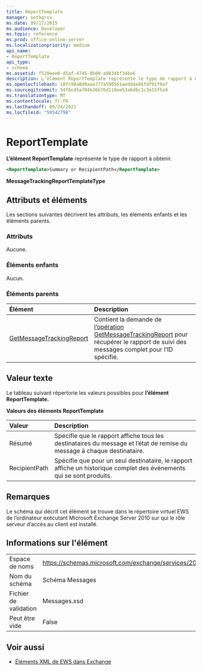 ```yaml
---
title: ReportTemplate
manager: sethgros
ms.date: 09/17/2015
ms.audience: Developer
ms.topic: reference
ms.prod: office-online-server
ms.localizationpriority: medium
api_name:
- ReportTemplate
api_type:
- schema
ms.assetid: f528eee6-d5af-4745-8b00-a9834bf34be6
description: L’élément ReportTemplate représente le type de rapport à obtenir.
ms.openlocfilehash: 18fc98a8d9aaa777a590561aedd4e86fdf91f9af
ms.sourcegitcommit: 54f6cd5a704b36b76d110ee53a6d6c1c3e15f5a9
ms.translationtype: MT
ms.contentlocale: fr-FR
ms.lasthandoff: 09/24/2021
ms.locfileid: "59542798"
---
```

# <a name="reporttemplate"></a>ReportTemplate

**L’élément ReportTemplate** représente le type de rapport à obtenir. 
  
```xml
<ReportTemplate>Summary or RecipientPath</ReportTemplate>
```

 **MessageTrackingReportTemplateType**
## <a name="attributes-and-elements"></a>Attributs et éléments

Les sections suivantes décrivent les attributs, les éléments enfants et les éléments parents.
  
### <a name="attributes"></a>Attributs

Aucune.
  
### <a name="child-elements"></a>Éléments enfants

Aucun.
  
### <a name="parent-elements"></a>Éléments parents

|**Élément**|**Description**|
|:-----|:-----|
|[GetMessageTrackingReport](getmessagetrackingreport.md) <br/> |Contient la demande de [l’opération GetMessageTrackingReport](getmessagetrackingreport-operation.md) pour récupérer le rapport de suivi des messages complet pour l’ID spécifié.  <br/> |
   
## <a name="text-value"></a>Valeur texte

Le tableau suivant répertorie les valeurs possibles pour **l’élément ReportTemplate.** 
  
**Valeurs des éléments ReportTemplate**

|**Valeur**|**Description**|
|:-----|:-----|
|Résumé  <br/> |Spécifie que le rapport affiche tous les destinataires du message et l’état de remise du message à chaque destinataire.  <br/> |
|RecipientPath  <br/> |Spécifie que pour un seul destinataire, le rapport affiche un historique complet des événements qui se sont produits.  <br/> |
   
## <a name="remarks"></a>Remarques

Le schéma qui décrit cet élément se trouve dans le répertoire virtuel EWS de l’ordinateur exécutant Microsoft Exchange Server 2010 sur qui le rôle serveur d’accès au client est installé.
  
## <a name="element-information"></a>Informations sur l'élément

|||
|:-----|:-----|
|Espace de noms  <br/> |https://schemas.microsoft.com/exchange/services/2006/messages  <br/> |
|Nom du schéma  <br/> |Schéma Messages  <br/> |
|Fichier de validation  <br/> |Messages.xsd  <br/> |
|Peut être vide  <br/> |False  <br/> |
   
## <a name="see-also"></a>Voir aussi



- [Éléments XML de EWS dans Exchange](ews-xml-elements-in-exchange.md)

